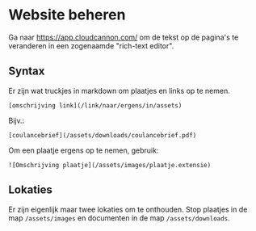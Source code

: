 # Website beheren

Ga naar <https://app.cloudcannon.com/> om de tekst op de pagina's te veranderen in een zogenaamde "rich-text editor".


## Syntax

Er zijn wat truckjes in markdown om plaatjes en links op te nemen.

    [omschrijving link](/link/naar/ergens/in/assets)

Bijv.:

    [coulancebrief](/assets/downloads/coulancebrief.pdf)

Om een plaatje ergens op te nemen, gebruik:

    ![Omschrijving plaatje](/assets/images/plaatje.extensie)

## Lokaties

Er zijn eigenlijk maar twee lokaties om te onthouden. Stop plaatjes in de map `/assets/images` en documenten in de map `/assets/downloads`.




